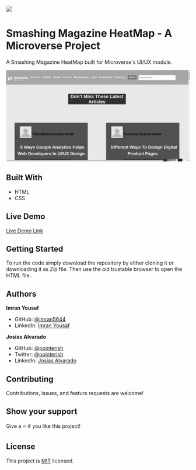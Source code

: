 ![](https://img.shields.io/badge/Microverse-blueviolet)

# Smashing Magazine HeatMap - A Microverse Project

A Smashing Magazine HeatMap built for Microverse's UI/UX module.

![screenshot](screenshot.png)


## Built With

- HTML
- CSS

## Live Demo

[Live Demo Link](https://pointerish.github.io/Design-Teardown-Microverse/)

##  Getting Started

To run the code simply download the repository by either cloning it or 
downloading it as Zip file. Then use the old trustable browser to open the HTML file.

## Authors

**Imran Yousaf**

- GitHub: [@imran5644](https://github.com/imran5644)
- LinkedIn: [Imran Yousaf](https://www.linkedin.com/in/imran-yousaf-8777297b/)

**Josias Alvarado**

- GitHub: [@pointerish](https://github.com/pointerish)
- Twitter: [@pointerish](https://twitter.com/pointerish)
- LinkedIn: [Josias Alvarado](https://www.linkedin.com/in/josias-alvarado-80901878/)

##  Contributing

Contributions, issues, and feature requests are welcome!

## Show your support

Give a ⭐️ if you like this project!

## License

This project is [MIT](./LICENSE) licensed.
